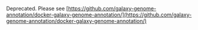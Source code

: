 Deprecated. Please see [https://github.com/galaxy-genome-annotation/docker-galaxy-genome-annotation/](https://github.com/galaxy-genome-annotation/docker-galaxy-genome-annotation/)
